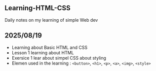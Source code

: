 ## Learning-HTML-CSS

Daily notes on my learning of simple Web dev

## 2025/08/19
- Learning about Basic HTML and CSS
- Lesson 1 learning about HTML
- Exersice 1 lear about simpel CSS about styling
- Elemen used in the learning : `<button>`, `<h1>`, `<p>`, `<a>`, `<img>`, `<style>`
